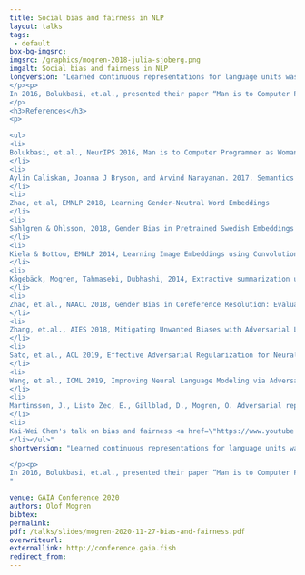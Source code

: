 ```yaml
---
title: Social bias and fairness in NLP
layout: talks
tags:
 - default
box-bg-imgsrc: 
imgsrc: /graphics/mogren-2018-julia-sjoberg.png
imgalt: Social bias and fairness in NLP
longversion: "Learned continuous representations for language units was the first trembling steps of making neural networks useful for natural language processing (NLP), and promised a future with semantically rich representations for downstream solutions. NLP has now seen some of the progress that previously happened in image processing: the availability of increased computing power and the development of algorithms have allowed people to train larger models that perform better than ever. Such models also make it possible to use transfer learning for language tasks, thus leveraging large widely available datasets.
</p><p>
In 2016, Bolukbasi, et.al., presented their paper “Man is to Computer Programmer as Woman is to Homemaker? Debiasing Word Embeddings”, shedding lights on some of the gender bias that was available in trained word embeddings at the time. Datasets obviously encode the social bias that surrounds us, and models trained on that data may expose the bias in their decisions. It is important to be aware of what information a learned system is basing its predictions on. Some solutions have been proposed to limit the expression of societal bias in NLP systems. These include techniques such as data augmentation and representation calibration. Similar approaches may also be relevant for privacy and disentangled representations. In this talk, we’ll discuss some of these issues, and go through some of the solutions that have been proposed recently.
</p>
<h3>References</h3>
<p>

<ul>
<li>
Bolukbasi, et.al., NeurIPS 2016, Man is to Computer Programmer as Woman is to Homemaker? Debiasing Word Embeddings
</li>
<li>
Aylin Caliskan, Joanna J Bryson, and Arvind Narayanan. 2017. Semantics derived automatically from language corpora contain human-like biases. Science 356(6334):183–186
</li>
<li>
Zhao, et.al, EMNLP 2018, Learning Gender-Neutral Word Embeddings
</li>
<li>
Sahlgren & Ohlsson, 2018, Gender Bias in Pretrained Swedish Embeddings
</li>
<li>
Kiela & Bottou, EMNLP 2014, Learning Image Embeddings using Convolutional Neural Networks for Improved Multi-Modal Semantics
</li>
<li>
Kågebäck, Mogren, Tahmasebi, Dubhashi, 2014, Extractive summarization using continuous vector space models <a href=\"http://mogren.one/summarization/\">http://mogren.one/summarization/</a>
</li>
<li>
Zhao, et.al., NAACL 2018, Gender Bias in Coreference Resolution: Evaluation and Debiasing Methods
</li>
<li>
Zhang, et.al., AIES 2018, Mitigating Unwanted Biases with Adversarial Learning
</li>
<li>
Sato, et.al., ACL 2019, Effective Adversarial Regularization for Neural Machine Translation
</li>
<li>
Wang, et.al., ICML 2019, Improving Neural Language Modeling via Adversarial Training
</li>
<li>
Martinsson, J., Listo Zec, E., Gillblad, D., Mogren, O. Adversarial representation learning for synthetic replacement of private attributes. <a href=\"https://arxiv.org/abs/2006.08039\">https://arxiv.org/abs/2006.08039</a>, 2020.
</li>
<li>
Kai-Wei Chen's talk on bias and fairness <a href=\"https://www.youtube.com/watch?v=WypSLlPaKBg\">https://www.youtube.com/watch?v=WypSLlPaKBg</a>, <a href=\"http://kwchang.net/talks/genderbias\">http://kwchang.net/talks/genderbias</a>
</li></ul>"
shortversion: "Learned continuous representations for language units was the first trembling steps of making neural networks useful for natural language processing (NLP), and promised a future with semantically rich representations for downstream solutions. NLP has now seen some of the progress that previously happened in image processing: the availability of increased computing power and the development of algorithms have allowed people to train larger models that perform better than ever. Such models also make it possible to use transfer learning for language tasks, thus leveraging large widely available datasets.

</p><p>
In 2016, Bolukbasi, et.al., presented their paper “Man is to Computer Programmer as Woman is to Homemaker? Debiasing Word Embeddings”, shedding lights on some of the gender bias that was available in trained word embeddings at the time. Datasets obviously encode the social bias that surrounds us, and models trained on that data may expose the bias in their decisions. It is important to be aware of what information a learned system is basing its predictions on. Some solutions have been proposed to limit the expression of societal bias in NLP systems. These include techniques such as data augmentation and representation calibration. Similar approaches may also be relevant for privacy and disentangled representations. In this talk, we’ll discuss some of these issues, and go through some of the solutions that have been proposed recently.
"

venue: GAIA Conference 2020
authors: Olof Mogren
bibtex: 
permalink:
pdf: /talks/slides/mogren-2020-11-27-bias-and-fairness.pdf
overwriteurl: 
externallink: http://conference.gaia.fish
redirect_from:
---
```

